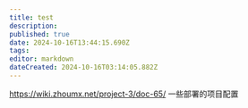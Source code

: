 ```yaml
---
title: test
description: 
published: true
date: 2024-10-16T13:44:15.690Z
tags: 
editor: markdown
dateCreated: 2024-10-16T03:14:05.882Z
---
```


https://wiki.zhoumx.net/project-3/doc-65/
一些部署的项目配置 